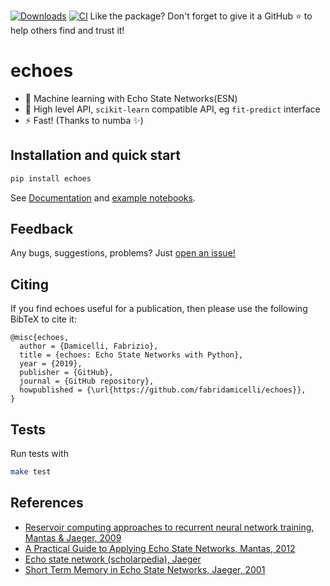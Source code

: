 [![Downloads](https://static.pepy.tech/personalized-badge/echoes?period=total&units=international_system&left_color=black&right_color=orange&left_text=Downloads)](https://pepy.tech/project/echoes)
[![CI](https://github.com/fabridamicelli/echoes/actions/workflows/ci.yml/badge.svg?branch=master)](https://github.com/fabridamicelli/echoes/actions/workflows/ci.yml)
Like the package? Don't forget to give it a GitHub ⭐ to help others find and trust it!

# echoes 

- 🤖 Machine learning with Echo State Networks(ESN)
- 🧱 High level API, `scikit-learn` compatible API, eg `fit-predict` interface 
- ⚡️ Fast! (Thanks to numba ✨)


## Installation and quick start
```bash
pip install echoes
```

See [Documentation](https://fabridamicelli.github.io/echoes/) and [example notebooks](https://github.com/fabridamicelli/echoes/tree/master/examples/notebooks).

## Feedback
Any bugs, suggestions, problems? Just [open an issue!](https://github.com/fabridamicelli/echoes/issues/new)

## Citing
If you find echoes useful for a publication, then please use the following BibTeX to cite it:

```
@misc{echoes,
  author = {Damicelli, Fabrizio},
  title = {echoes: Echo State Networks with Python},
  year = {2019},
  publisher = {GitHub},
  journal = {GitHub repository},
  howpublished = {\url{https://github.com/fabridamicelli/echoes}},
}
```

## Tests 
Run tests with 
```bash
make test
```

## References
  - [Reservoir computing approaches to recurrent neural network training, Mantas & Jaeger, 2009](https://www.sciencedirect.com/science/article/pii/S1574013709000173)
  - [A Practical Guide to Applying Echo State Networks, Mantas, 2012](https://link.springer.com/chapter/10.1007/978-3-642-35289-8_36)
  - [Echo state network (scholarpedia), Jaeger](http://www.scholarpedia.org/article/Echo_state_network)
  - [Short Term Memory in Echo State Networks, Jaeger, 2001](http://publica.fraunhofer.de/eprints/urn_nbn_de_0011-b-731310.pdf)

